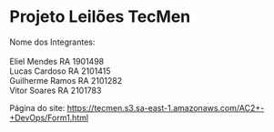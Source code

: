 # Projeto Leilões TecMen
Nome dos Integrantes:<br>
<br>Eliel Mendes RA 1901498
<br>Lucas Cardoso RA 2101415
<br>Guilherme Ramos RA 2101282
<br>Vitor Soares RA 2101783

Página do site: https://tecmen.s3.sa-east-1.amazonaws.com/AC2+-+DevOps/Form1.html
